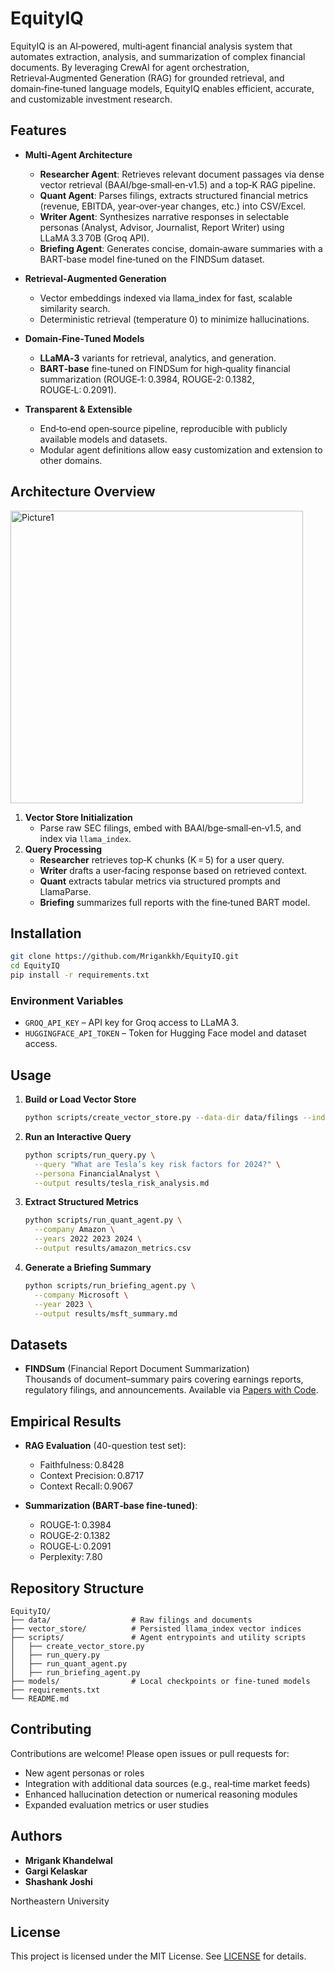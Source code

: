 # EquityIQ

EquityIQ is an AI‑powered, multi‑agent financial analysis system that automates extraction, analysis, and summarization of complex financial documents. By leveraging CrewAI for agent orchestration, Retrieval‑Augmented Generation (RAG) for grounded retrieval, and domain‑fine‑tuned language models, EquityIQ enables efficient, accurate, and customizable investment research.

## Features

- **Multi‑Agent Architecture**  
  - **Researcher Agent**: Retrieves relevant document passages via dense vector retrieval (BAAI/bge‑small‑en‑v1.5) and a top‑K RAG pipeline.  
  - **Quant Agent**: Parses filings, extracts structured financial metrics (revenue, EBITDA, year‑over‑year changes, etc.) into CSV/Excel.  
  - **Writer Agent**: Synthesizes narrative responses in selectable personas (Analyst, Advisor, Journalist, Report Writer) using LLaMA 3.3 70B (Groq API).  
  - **Briefing Agent**: Generates concise, domain‑aware summaries with a BART‑base model fine‑tuned on the FINDSum dataset.

- **Retrieval‑Augmented Generation**  
  - Vector embeddings indexed via llama_index for fast, scalable similarity search.  
  - Deterministic retrieval (temperature 0) to minimize hallucinations.

- **Domain‑Fine‑Tuned Models**  
  - **LLaMA‑3** variants for retrieval, analytics, and generation.  
  - **BART‑base** fine‑tuned on FINDSum for high‑quality financial summarization (ROUGE‑1: 0.3984, ROUGE‑2: 0.1382, ROUGE‑L: 0.2091).

- **Transparent & Extensible**  
  - End‑to‑end open‑source pipeline, reproducible with publicly available models and datasets.  
  - Modular agent definitions allow easy customization and extension to other domains.

## Architecture Overview
<img width="468" alt="Picture1" src="https://github.com/user-attachments/assets/3f1817ad-2b43-43c9-bc07-ca326be4dc88" />

1. **Vector Store Initialization**  
   - Parse raw SEC filings, embed with BAAI/bge‑small‑en‑v1.5, and index via `llama_index`.  
2. **Query Processing**  
   - **Researcher** retrieves top‑K chunks (K = 5) for a user query.  
   - **Writer** drafts a user‑facing response based on retrieved context.  
   - **Quant** extracts tabular metrics via structured prompts and LlamaParse.  
   - **Briefing** summarizes full reports with the fine‑tuned BART model.

## Installation

```bash
git clone https://github.com/Mrigankkh/EquityIQ.git
cd EquityIQ
pip install -r requirements.txt
```

### Environment Variables

- `GROQ_API_KEY` – API key for Groq access to LLaMA 3.  
- `HUGGINGFACE_API_TOKEN` – Token for Hugging Face model and dataset access.

## Usage

1. **Build or Load Vector Store**  
   ```bash
   python scripts/create_vector_store.py --data-dir data/filings --index-dir vector_store/
   ```

2. **Run an Interactive Query**  
   ```bash
   python scripts/run_query.py \
     --query "What are Tesla’s key risk factors for 2024?" \
     --persona FinancialAnalyst \
     --output results/tesla_risk_analysis.md
   ```

3. **Extract Structured Metrics**  
   ```bash
   python scripts/run_quant_agent.py \
     --company Amazon \
     --years 2022 2023 2024 \
     --output results/amazon_metrics.csv
   ```

4. **Generate a Briefing Summary**  
   ```bash
   python scripts/run_briefing_agent.py \
     --company Microsoft \
     --year 2023 \
     --output results/msft_summary.md
   ```

## Datasets

- **FINDSum** (Financial Report Document Summarization)  
  Thousands of document–summary pairs covering earnings reports, regulatory filings, and announcements. Available via [Papers with Code](https://paperswithcode.com/dataset/findsum).

## Empirical Results

- **RAG Evaluation** (40-question test set):  
  - Faithfulness: 0.8428  
  - Context Precision: 0.8717  
  - Context Recall: 0.9067  

- **Summarization (BART‑base fine‑tuned)**:  
  - ROUGE‑1: 0.3984  
  - ROUGE‑2: 0.1382  
  - ROUGE‑L: 0.2091  
  - Perplexity: 7.80  

## Repository Structure

```
EquityIQ/
├── data/                  # Raw filings and documents
├── vector_store/          # Persisted llama_index vector indices
├── scripts/               # Agent entrypoints and utility scripts
│   ├── create_vector_store.py
│   ├── run_query.py
│   ├── run_quant_agent.py
│   ├── run_briefing_agent.py
├── models/                # Local checkpoints or fine‑tuned models
├── requirements.txt
└── README.md
```

## Contributing

Contributions are welcome! Please open issues or pull requests for:

- New agent personas or roles  
- Integration with additional data sources (e.g., real‑time market feeds)  
- Enhanced hallucination detection or numerical reasoning modules  
- Expanded evaluation metrics or user studies

## Authors

- **Mrigank Khandelwal** 
- **Gargi Kelaskar**
- **Shashank Joshi** 

Northeastern University
## License

This project is licensed under the MIT License. See [LICENSE](LICENSE) for details.
